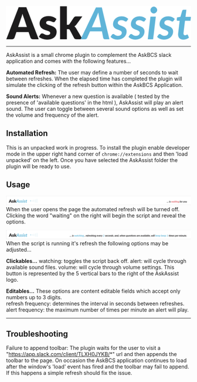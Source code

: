 ![AskAssist](./screenshot-AskAssist.png)

---
AskAssist is a small chrome plugin to complement the AskBCS slack application
and comes with the following features...

**Automated Refresh:** The user may define a number of seconds to wait between refreshes.  When the elapsed time has completed the plugin will simulate the clicking of the refresh button within the AskBCS Application.

**Sound Alerts:**  Whenever a new question is available ( tested by the presence of 'available questions' in the html ), AskAssist will play an alert sound. The user can toggle between several sound options as well as set the volume and frequency of the alert.  
 

## Installation
This is an unpacked work in progress.  To install the plugin enable developer mode in the upper right hand corner of `chrome://extensions` and then 'load unpacked' on the left. Once you have selected the AskAssist folder the plugin will be ready to use. 

## Usage
![screenshot 'waiting'](./screenshot-waiting.png)
When the user opens the page the automated refresh will be turned off. Clicking the word "waiting" on the right will begin the script and reveal the options.

![screenshot 'watching'](./screenshot-watching.png)
When the script is running it's refresh the following options may be adjusted...

**Clickables...**
watching: toggles the script back off.
alert: will cycle through available sound files.
volume: will cycle through volume settings. This button is represented by the 5 vertical bars to the right of the AskAssist logo.

**Editables...**
These options are content editable fields which accept only numbers up to 3 digits.  
refresh frequency: determines the interval in seconds between refreshes.  
alert frequency: the maximum number of times per minute an alert will play. 


---
## Troubleshooting
Failure to append toolbar:  The plugin waits for the user to visit a "https://app.slack.com/client/TLXH0JYKB/*" url and then appends the toolbar to the page.  On occasion the AskBCS application continues to load after the window's 'load' event has fired and the toolbar may fail to append.  If this happens a simple refresh should fix the issue. 

